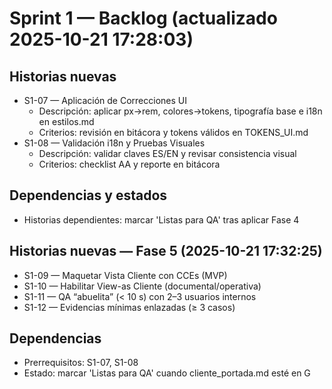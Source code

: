 # Sprint 1 — Backlog (actualizado 2025-10-21 17:28:03)

## Historias nuevas
- S1-07 — Aplicación de Correcciones UI
  - Descripción: aplicar px→rem, colores→tokens, tipografía base e i18n en estilos.md
  - Criterios: revisión en bitácora y tokens válidos en TOKENS_UI.md
- S1-08 — Validación i18n y Pruebas Visuales
  - Descripción: validar claves ES/EN y revisar consistencia visual
  - Criterios: checklist AA y reporte en bitácora

## Dependencias y estados
- Historias dependientes: marcar 'Listas para QA' tras aplicar Fase 4

## Historias nuevas — Fase 5 (2025-10-21 17:32:25)
- S1-09 — Maquetar Vista Cliente con CCEs (MVP)
- S1-10 — Habilitar View-as Cliente (documental/operativa)
- S1-11 — QA “abuelita” (< 10 s) con 2–3 usuarios internos
- S1-12 — Evidencias mínimas enlazadas (≥ 3 casos)

## Dependencias
- Prerrequisitos: S1-07, S1-08
- Estado: marcar 'Listas para QA' cuando cliente_portada.md esté en G
